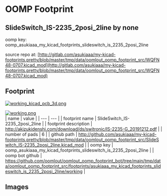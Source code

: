 # OOMP Footprint  
## SlideSwitch_IS-2235_2posi_2line  by none  
  
oomp key: oomp_asukiaaa_my_kicad_footprints_slideswitch_is_2235_2posi_2line  
  
source repo at: [http://gitlab.com/asukiaaa/my-kicad-footprints.pretty/blob/master/tmp/data/oomlout_oomp_footprint_src/WQFN48-0707.kicad_mod](http://gitlab.com/asukiaaa/my-kicad-footprints.pretty/blob/master/tmp/data/oomlout_oomp_footprint_src/WQFN48-0707.kicad_mod)  
## Footprint  
  
[![working_kicad_pcb_3d.png](working_kicad_pcb_3d_600.png)](working_kicad_pcb_3d.png)  
  
[![working.png](working_600.png)](working.png)  
| name | value | 
| --- | --- | 
| footprint name | SlideSwitch_IS-2235_2posi_2line | 
| footprint description | http://akizukidenshi.com/download/ds/switronic/IS-2235-G_20191212.pdf | 
| number of pads | 6 | 
| github path | http://github.com/asukiaaa/my-kicad-footprints.pretty/blob/master/tmp/data/oomlout_oomp_footprint_src/SlideSwitch_IS-2235_2posi_2line.kicad_mod | 
| oomp key | oomp_asukiaaa_my_kicad_footprints_slideswitch_is_2235_2posi_2line | 
| oomp bot github | https://github.com/oomlout/oomlout_oomp_footprint_bot/tree/main/tmp/data/oomlout_oomp_footprint_src/footprints/asukiaaa_my_kicad_footprints_slideswitch_is_2235_2posi_2line/working | 
## Images  
